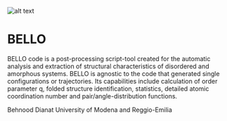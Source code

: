 ![alt text](https://github.com/behnood1368/BELLO/blob/BELLO_GUI/cover.png)
# BELLO
BELLO code is a post-processing script-tool created for the automatic analysis and extraction of structural characteristics of disordered and amorphous systems. BELLO is agnostic to the code that generated single configurations or trajectories. Its capabilities include calculation of order parameter q, folded structure identification, statistics, detailed atomic coordination number and pair/angle-distribution functions.

Behnood Dianat
University of Modena and Reggio-Emilia
